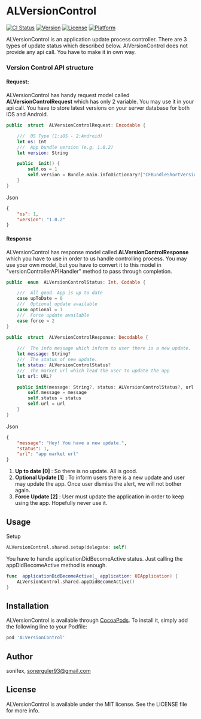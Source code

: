 # ALVersionControl

[![CI Status](https://img.shields.io/travis/sonifex/ALVersionControl.svg?style=flat)](https://travis-ci.org/sonifex/ALVersionControl)
[![Version](https://img.shields.io/cocoapods/v/ALVersionControl.svg?style=flat)](https://cocoapods.org/pods/ALVersionControl)
[![License](https://img.shields.io/cocoapods/l/ALVersionControl.svg?style=flat)](https://cocoapods.org/pods/ALVersionControl)
[![Platform](https://img.shields.io/cocoapods/p/ALVersionControl.svg?style=flat)](https://cocoapods.org/pods/ALVersionControl)




ALVersionControl is an application update process controller.   There are 3 types of update status which described below.
AlVersionControl does not provide any api call. You have to make it in own way.


### Version Control API structure

#### Request: 
ALVersionControl has handy request model called **ALVersionControlRequest** which has only 2 variable. You may use it in your api call. You have to store latest versions on your server database for both iOS and Android.

```swift
public  struct  ALVersionControlRequest: Encodable {

    ///  OS Type (1:iOS - 2:Android)
    let os: Int
    ///  App bundle version (e.g. 1.0.2)
    let version: String

    public  init() {
        self.os = 1
        self.version = Bundle.main.infoDictionary?["CFBundleShortVersionString"] as? String ?? ""
    }
}
``` 
Json
```json
{
    "os": 1,
    "version": "1.0.2"
}
```



#### Response
ALVersionControl has response model called **ALVersionControlResponse** which you have to use in order to us handle controlling process. You may use your own model, but you have to convert it to this model in "versionControllerAPIHandler" method to pass through completion.

```swift
public  enum  ALVersionControlStatus: Int, Codable {

    ///  All good. App is up to date
    case upToDate = 0
    ///  Optional update available
    case optional = 1
    ///  Force update available
    case force = 2
}

public  struct  ALVersionControlResponse: Decodable {
    
    ///  The info message which inform to user there is a new update.
    let message: String?
    ///  The status of new update.
    let status: ALVersionControlStatus?
    ///  The market url which lead the user to update the app
    let url: URL?

    public init(message: String?, status: ALVersionControlStatus?, url: URL?) {
        self.message = message
        self.status = status
        self.url = url
    }
}
```
Json
```json
{
    "message": "Hey! You have a new update.",
    "status": 1,
    "url": "app market url"
}
```

1. **Up to date [0]** : So there is no update. All is good.
2. **Optional Update [1]** : To inform users there is a new update and user may update the app. Once user dismiss the alert, we will not bother again.
3. **Force Update [2]** : User must update the application in order to keep using the app. Hopefully never use it.




## Usage

Setup 
```swift
ALVersionControl.shared.setup(delegate: self)
```

You have to handle applicationDidBecomeActive status. Just calling the appDidBecomeActive method is enough.
```swift
func  applicationDidBecomeActive(_ application: UIApplication) {
    ALVersionControl.shared.appDidBecomeActive()
}
```



## Installation

ALVersionControl is available through [CocoaPods](https://cocoapods.org). To install
it, simply add the following line to your Podfile:

```ruby
pod 'ALVersionControl'
```

## Author

sonifex, sonerguler93@gmail.com

## License

ALVersionControl is available under the MIT license. See the LICENSE file for more info.
